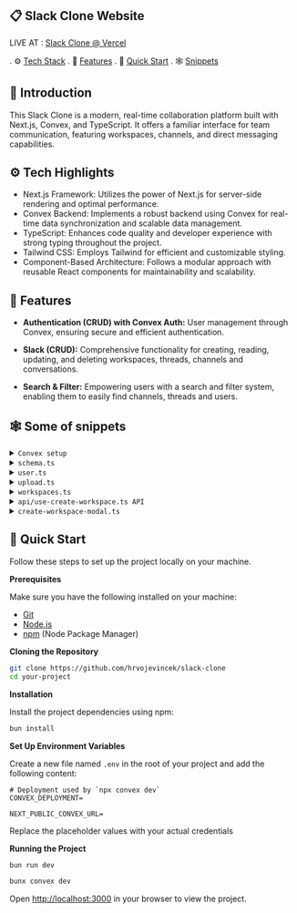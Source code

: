 ## 📋 <a name="table">Slack Clone Website</a>

LIVE AT : [Slack Clone @ Vercel](https://slack-clone-iota-three.vercel.app/)

. ⚙️ [Tech Stack](#tech-stack)
. 🔋 [Features](#features)
. 🤸 [Quick Start](#quick-start)
. 🕸️ [Snippets](#snippets)

## <a name="introduction">🤖 Introduction</a>

This Slack Clone is a modern, real-time collaboration platform built with Next.js, Convex, and TypeScript. It offers a familiar interface for team communication, featuring workspaces, channels, and direct messaging capabilities.

## <a name="tech-stack">⚙ Tech Highlights</a>

- Next.js Framework: Utilizes the power of Next.js for server-side rendering and optimal performance.
- Convex Backend: Implements a robust backend using Convex for real-time data synchronization and scalable data management.
- TypeScript: Enhances code quality and developer experience with strong typing throughout the project.
- Tailwind CSS: Employs Tailwind for efficient and customizable styling.
- Component-Based Architecture: Follows a modular approach with reusable React components for maintainability and scalability.

## <a name="features">🔋 Features</a>

- **Authentication (CRUD) with Convex Auth:** User management through Convex, ensuring secure and efficient authentication.

- **Slack (CRUD):** Comprehensive functionality for creating, reading, updating, and deleting workspaces, threads, channels and conversations.

- **Search & Filter:** Empowering users with a search and filter system, enabling them to easily find channels, threads and users.

## <a name="snippets">🕸️ Some of snippets</a>


<details>
<summary><code>Convex setup</code></summary>

```typescript
convex/auth.ts

import GitHub from "@auth/core/providers/github";
import Google from "@auth/core/providers/google";
import { convexAuth } from "@convex-dev/auth/server";
import { Password } from "@convex-dev/auth/providers/Password";
import { DataModel } from "./_generated/dataModel";

const CustomPassword = Password<DataModel>({
  profile(params) {
    return {
      email: params.email as string,
      name: params.name as string,
    };
  },
});

export const { auth, signIn, signOut, store } = convexAuth({
  providers: [GitHub, Google, CustomPassword],
});

- NextJS/convex Middleware -

import {
  convexAuthNextjsMiddleware,
  createRouteMatcher,
  isAuthenticatedNextjs,
  nextjsMiddlewareRedirect,
} from "@convex-dev/auth/nextjs/server";

const isPublicPage = createRouteMatcher(["/auth"]);

export default convexAuthNextjsMiddleware((request) => {
  if (!isPublicPage(request) && !isAuthenticatedNextjs()) {
    return nextjsMiddlewareRedirect(request, "/auth");
  }

  if (isPublicPage(request) && isAuthenticatedNextjs()) {
    return nextjsMiddlewareRedirect(request, "/");
  }
});

export const config = {
  // The following matcher runs middleware on all routes
  // except static assets.
  matcher: ["/((?!.*\\..*|_next).*)", "/", "/(api|trpc)(.*)"],
};


```

</details>

<details>
<summary><code>schema.ts</code></summary>

```typescript
import { authTables } from "@convex-dev/auth/server";
import { defineSchema, defineTable } from "convex/server";
import { v } from "convex/values";

const schema = defineSchema({
  ...authTables,
  workspaces: defineTable({
    name: v.string(),
    userId: v.id("users"),
    joinCode: v.string(),
  }),
  members: defineTable({
    workspaceId: v.id("workspaces"),
    userId: v.id("users"),
    role: v.union(v.literal("admin"), v.literal("member")),
  })
    .index("by_user_id", ["userId"])
    .index("by_workspace_id", ["workspaceId"])
    .index("by_workspace_id_user_id", ["workspaceId", "userId"]),
  channels: defineTable({
    workspaceId: v.id("workspaces"),
    name: v.string(),
  }).index("by_workspace_id", ["workspaceId"]),
  conversations: defineTable({
    workspaceId: v.id("workspaces"),
    memberOneId: v.id("members"),
    memberTwoId: v.id("members"),
  }).index("by_workspace_id", ["workspaceId"]),
  messages: defineTable({
    body: v.string(),
    image: v.optional(v.id("_storage")),
    memberId: v.id("members"),
    workspaceId: v.id("workspaces"),
    channelId: v.optional(v.id("channels")),
    parentMessageId: v.optional(v.id("messages")),
    updatedAt: v.optional(v.number()),
    conversationId: v.optional(v.id("conversations")),
  })
    .index("by_workspace_id", ["workspaceId"])
    .index("by_member_id", ["memberId"])
    .index("by_channel_id", ["channelId"])
    .index("by_conversation_id", ["conversationId"])
    .index("by_parent_message_id", ["parentMessageId"])
    .index("by_channel_id_parent_message_id_conversation_id", [
      "channelId",
      "parentMessageId",
      "conversationId",
    ]),
  reactions: defineTable({
    value: v.string(),
    memberId: v.id("members"),
    messageId: v.id("messages"),
    workspaceId: v.id("workspaces"),
  })
    .index("by_workspace_id", ["workspaceId"])
    .index("by_message_id", ["messageId"])
    .index("by_member_id", ["memberId"]),
});

export default schema;


```

</details>

<details>
<summary><code>user.ts</code></summary>
  
```typescript
import { getAuthUserId } from "@convex-dev/auth/server";
import { query } from "./_generated/server";

export const currentUser = query({
  args: {},
  handler: async (ctx) => {
    const userId = await getAuthUserId(ctx);
    if (userId === null) {
      return null;
    }
    return await ctx.db.get(userId);
  },
});


````

</details>

<details>
<summary><code>upload.ts</code></summary>

```typescript
import { mutation } from "./_generated/server";

export const generateUploadUrl = mutation(async (ctx) => {
  return await ctx.storage.generateUploadUrl();
});

````

</details>

<details>
<summary><code>workspaces.ts</code></summary>

```typescript
import { v } from "convex/values";
import { mutation, query } from "./_generated/server";
import { getAuthUserId } from "@convex-dev/auth/server";

const generateCode = () => {
  const code = Array.from(
    { length: 6 },
    () => "0123456789abcdefghijklmnopqrstuvwxyz"[Math.floor(Math.random() * 36)]
  ).join("");
  return code;
};

// return all workspaces
export const get = query({
  args: {},
  handler: async (ctx) => {
    const userId = await getAuthUserId(ctx);
    if (!userId) {
      return [];
    }

    const members = await ctx.db
      .query("members")
      .withIndex("by_user_id", (q) => q.eq("userId", userId))
      .collect();

    const workspaceIds = members.map((member) => member.workspaceId);

    const workspaces = [];

    for (const workspaceId of workspaceIds) {
      const workspace = await ctx.db.get(workspaceId);
      if (workspace) {
        workspaces.push(workspace);
      }
    }

    return workspaces;
  },
});

export const create = mutation({
  args: {
    name: v.string(),
  },
  handler: async (ctx, args) => {
    const userId = await getAuthUserId(ctx);

    if (!userId) {
      throw new Error("Unauthorized");
    }

    const joinCode = generateCode();

    const workspaceId = await ctx.db.insert("workspaces", {
      name: args.name,
      userId,
      joinCode,
    });

    await ctx.db.insert("members", {
      workspaceId,
      userId,
      role: "admin",
    });

    await ctx.db.insert("channels", {
      workspaceId,
      name: "general",
    });

    return workspaceId;
  },
});

export const getById = query({
  args: {
    workspaceId: v.id("workspaces"),
  },
  handler: async (ctx, args) => {
    const userId = await getAuthUserId(ctx);
    if (!userId) {
      throw new Error("Unauthorized");
    }

    const member = await ctx.db
      .query("members")
      .withIndex("by_workspace_id_user_id", (q) =>
        q.eq("workspaceId", args.workspaceId).eq("userId", userId)
      )
      .unique();

    if (!member) {
      return null;
    }

    return await ctx.db.get(args.workspaceId);
  },
});

export const update = mutation({
  args: {
    workspaceId: v.id("workspaces"),
    name: v.string(),
  },
  handler: async (ctx, args) => {
    const userId = await getAuthUserId(ctx);

    if (!userId) {
      throw new Error("Unauthorized");
    }

    const member = await ctx.db
      .query("members")
      .withIndex("by_workspace_id_user_id", (q) =>
        q.eq("workspaceId", args.workspaceId).eq("userId", userId)
      )
      .unique();

    if (!member || member.role !== "admin") {
      throw new Error("Unauthorized");
    }

    await ctx.db.patch(args.workspaceId, {
      name: args.name,
    });

    return args.workspaceId;
  },
});

export const remove = mutation({
  args: {
    workspaceId: v.id("workspaces"),
  },
  handler: async (ctx, args) => {
    const userId = await getAuthUserId(ctx);

    if (!userId) {
      throw new Error("Unauthorized");
    }

    const member = await ctx.db
      .query("members")
      .withIndex("by_workspace_id_user_id", (q) =>
        q.eq("workspaceId", args.workspaceId).eq("userId", userId)
      )
      .unique();

    if (!member || member.role !== "admin") {
      throw new Error("Unauthorized");
    }

    const [members, channels, conversations, messages, reactions] =
      await Promise.all([
        ctx.db
          .query("members")
          .withIndex("by_workspace_id", (q) =>
            q.eq("workspaceId", args.workspaceId)
          )
          .collect(),
        ctx.db
          .query("channels")
          .withIndex("by_workspace_id", (q) =>
            q.eq("workspaceId", args.workspaceId)
          )
          .collect(),
        ctx.db
          .query("conversations")
          .withIndex("by_workspace_id", (q) =>
            q.eq("workspaceId", args.workspaceId)
          )
          .collect(),
        ctx.db
          .query("messages")
          .withIndex("by_workspace_id", (q) =>
            q.eq("workspaceId", args.workspaceId)
          )
          .collect(),
        ctx.db
          .query("reactions")
          .withIndex("by_workspace_id", (q) =>
            q.eq("workspaceId", args.workspaceId)
          )
          .collect(),
      ]);

    for (const member of members) {
      await ctx.db.delete(member._id);
    }

    for (const channel of channels) {
      await ctx.db.delete(channel._id);
    }

    for (const conversation of conversations) {
      await ctx.db.delete(conversation._id);
    }
    for (const message of messages) {
      await ctx.db.delete(message._id);
    }
    for (const reaction of reactions) {
      await ctx.db.delete(reaction._id);
    }

    await ctx.db.delete(args.workspaceId);

    return args.workspaceId;
  },
});

export const newJoinCode = mutation({
  args: {
    workspaceId: v.id("workspaces"),
  },
  handler: async (ctx, args) => {
    const userId = await getAuthUserId(ctx);

    if (!userId) {
      throw new Error("Unauthorized");
    }

    const member = await ctx.db
      .query("members")
      .withIndex("by_workspace_id_user_id", (q) =>
        q.eq("workspaceId", args.workspaceId).eq("userId", userId)
      )
      .unique();

    if (!member || member.role !== "admin") {
      throw new Error("Unauthorized");
    }

    const joinCode = generateCode();

    await ctx.db.patch(args.workspaceId, {
      joinCode,
    });

    return args.workspaceId;
  },
});

export const join = mutation({
  args: {
    workspaceId: v.id("workspaces"),
    joinCode: v.string(),
  },
  handler: async (ctx, args) => {
    const userId = await getAuthUserId(ctx);

    if (!userId) {
      throw new Error("Unauthorized");
    }

    const workspace = await ctx.db.get(args.workspaceId);

    if (!workspace) {
      throw new Error("Workspace not found");
    }

    if (workspace.joinCode !== args.joinCode.toLowerCase()) {
      throw new Error("Invalid join code");
    }

    const existingMember = await ctx.db
      .query("members")
      .withIndex("by_workspace_id_user_id", (q) =>
        q.eq("workspaceId", args.workspaceId).eq("userId", userId)
      )
      .unique();

    if (existingMember) {
      throw new Error("You are already a member of this workspace");
    }

    await ctx.db.insert("members", {
      workspaceId: args.workspaceId,
      userId,
      role: "member",
    });

    return args.workspaceId;
  },
});

// get inforamtion withput authorization
export const getInfoById = query({
  args: {
    workspaceId: v.id("workspaces"),
  },
  handler: async (ctx, args) => {
    const userId = await getAuthUserId(ctx);

    if (!userId) {
      throw new Error("Unauthorized");
    }

    const member = await ctx.db
      .query("members")
      .withIndex("by_workspace_id_user_id", (q) =>
        q.eq("workspaceId", args.workspaceId).eq("userId", userId)
      )
      .unique();

    const workspace = await ctx.db.get(args.workspaceId);

    return {
      name: workspace?.name,
      isMember: !!member,
    };
  },
});

```

</details>

<details>
<summary><code>api/use-create-workspace.ts API</code></summary>

```typescript
import { useMutation } from "convex/react";
import { useCallback, useMemo, useState } from "react";
import { api } from "../../../../convex/_generated/api";
import { Id } from "../../../../convex/_generated/dataModel";

type RequestType = { name: string };
type ResponseType = Id<"workspaces"> | null;

type Options = {
  onSuccess?: (data: ResponseType) => void;
  onError?: (error: Error) => void;
  onSettled?: () => void;
  throwError?: boolean;
};

export const useCreateWorkspace = () => {
  const [data, setData] = useState<ResponseType>(null);
  const [error, setError] = useState<Error | null>(null);
  const [status, setStatus] = useState<
    "settled" | "pending" | "success" | "error" | null
  >(null);

  const isPending = useMemo(() => status === "pending", [status]);
  const isSuccess = useMemo(() => status === "success", [status]);
  const isError = useMemo(() => status === "error", [status]);
  const isSettled = useMemo(() => status !== null, [status]);

  const mutation = useMutation(api.workspaces.create);

  const mutate = useCallback(
    async (values: RequestType, options: Options) => {
      try {
        setData(null);
        setError(null);

        setStatus("pending");

        const response = await mutation(values);
        options?.onSuccess?.(response);
        return response;
      } catch (error) {
        setStatus("error");
        if (options?.throwError) {
          throw error;
        }
      } finally {
        setStatus("settled");
        options?.onSettled?.();
      }
    },
    [mutation]
  );
  return { mutate, data, error, isPending, isSuccess, isError, isSettled };
};

```

</details>

<details>
  
<summary><code>create-workspace-modal.ts</code></summary>

```typescript
import { Button } from "@/components/ui/button";
import {
  Dialog,
  DialogContent,
  DialogHeader,
  DialogTitle,
} from "@/components/ui/dialog";
import { useRouter } from "next/navigation";
import { Input } from "@/components/ui/input";
import { toast } from "sonner";

import { useCreateWorkspace } from "../api/use-create-workspace";
import { useCreateWorkspaceModal } from "../store/use-create-workspace-modal";
import { useState } from "react";

const CreateWorkspaceModal = () => {
  const [open, setOpen] = useCreateWorkspaceModal();
  const [name, setName] = useState("");
  const router = useRouter();
  const { mutate, isPending, isError, isSuccess } = useCreateWorkspace();

  const handleClose = () => {
    setOpen(false);
    setName("");
  };

  const handleSubmit = async (e: React.FormEvent<HTMLFormElement>) => {
    e.preventDefault();
    mutate(
      { name },
      {
        onSuccess(id) {
          router.push(`/workspace/${id}`);
          handleClose();
          toast.success("Workspace created successfully");
        },
      }
    );
  };

  return (
    <Dialog open={open} onOpenChange={handleClose}>
      <DialogContent>
        <DialogHeader>
          <DialogTitle>Add a workspace</DialogTitle>
        </DialogHeader>
        <form onSubmit={handleSubmit} className="space-y-4">
          <Input
            value={name}
            onChange={(e) => setName(e.target.value)}
            disabled={isPending}
            required
            autoFocus
            minLength={3}
            placeholder="Workspace name e.g. 'Work', 'Personal', 'Home'"
          />
          <div className="flex justify-end">
            <Button disabled={isPending} type="submit">
              Create
            </Button>
          </div>
        </form>
      </DialogContent>
    </Dialog>
  );
};

export default CreateWorkspaceModal;

```

</details>

## <a name="quick-start">🤸 Quick Start</a>

Follow these steps to set up the project locally on your machine.

**Prerequisites**

Make sure you have the following installed on your machine:

- [Git](https://git-scm.com/)
- [Node.js](https://nodejs.org/en)
- [npm](https://www.npmjs.com/) (Node Package Manager)

**Cloning the Repository**

```bash
git clone https://github.com/hrvojevincek/slack-clone
cd your-project
```

**Installation**

Install the project dependencies using npm:

```bash
bun install
```

**Set Up Environment Variables**

Create a new file named `.env` in the root of your project and add the following content:

```env
# Deployment used by `npx convex dev`
CONVEX_DEPLOYMENT=

NEXT_PUBLIC_CONVEX_URL=

```

Replace the placeholder values with your actual credentials

**Running the Project**

```bash for localhost
bun run dev
```

```bash for starting convex db
bunx convex dev
```

Open [http://localhost:3000](http://localhost:3000) in your browser to view the project.
